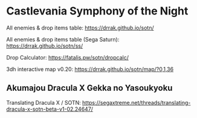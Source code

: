 # Castlevania Symphony of the Night
All enemies & drop items table: https://drrak.github.io/sotn/

All enemies & drop items table (Sega Saturn): https://drrak.github.io/sotn/ss/

Drop Calculator: https://fatalis.pw/sotn/dropcalc/

3dh interactive map v0.20: https://drrak.github.io/sotn/map/?0,1,36

Akumajou Dracula X Gekka no Yasoukyoku
---
Translating Dracula X / SOTN: https://segaxtreme.net/threads/translating-dracula-x-sotn-beta-v1-02.24647/

